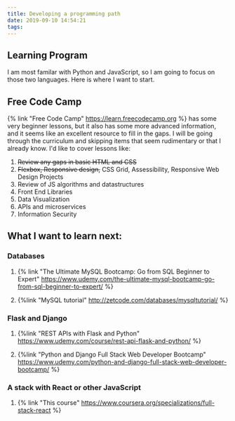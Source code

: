 ```yaml
---
title: Developing a programming path
date: 2019-09-10 14:54:21
tags:
---
```


## Learning Program

I am most familar with Python and JavaScript, so I am going to focus on those two languages. Here is where I want to start.

## Free Code Camp

{% link "Free Code Camp" https://learn.freecodecamp.org %} has some very beginner lessons, but it also has some more advanced information, and it seems like an excellent resource to fill in the gaps. I will be going through the curriculum and skipping items that seem rudimentary or that I already know. I'd like to cover lessons like:

1. ~~Review any gaps in basic HTML and CSS~~
2. ~~Flexbox, Responsive design,~~ CSS Grid, Assessibility, Responsive Web Design Projects
2. Review of JS algorithms and datastructures
3. Front End Libraries
4. Data Visualization
5. APIs and microservices
6. Information Security



## What I want to learn next:

### Databases

1. {% link "The Ultimate MySQL Bootcamp: Go from SQL Beginner to Expert" https://www.udemy.com/the-ultimate-mysql-bootcamp-go-from-sql-beginner-to-expert/ %}  
 

2. {%link "MySQL tutorial" http://zetcode.com/databases/mysqltutorial/ %}  

### Flask and Django

1. {%link "REST APIs with Flask and Python" https://www.udemy.com/course/rest-api-flask-and-python/ %}  


2. {%link "Python and Django Full Stack Web Developer Bootcamp" https://www.udemy.com/python-and-django-full-stack-web-developer-bootcamp/ %}  

### A stack with React or other JavaScript

1. {% link "This course" https://www.coursera.org/specializations/full-stack-react %}  


